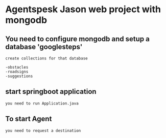 # Agentspesk Jason web project with mongodb

## You need to configure mongodb and setup a database 'googlesteps'

	create collections for that database
	
	-obstacles
	-roadsigns
	-suggestions
	
## start springboot application

	you need to run Application.java

## To start Agent

	you need to request a destination